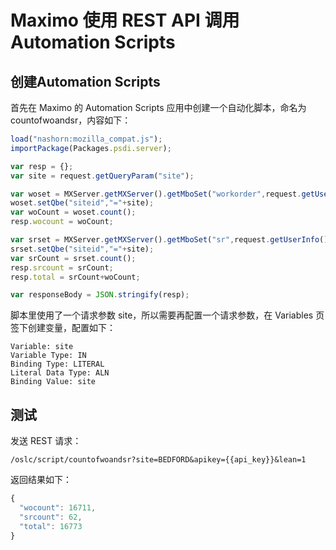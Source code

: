# Maximo 使用 REST API 调用 Automation Scripts

## 创建Automation Scripts

首先在 Maximo 的 Automation Scripts 应用中创建一个自动化脚本，命名为 countofwoandsr，内容如下：

``` javascript
load("nashorn:mozilla_compat.js");
importPackage(Packages.psdi.server);

var resp = {};
var site = request.getQueryParam("site");

var woset = MXServer.getMXServer().getMboSet("workorder",request.getUserInfo());
woset.setQbe("siteid","="+site);
var woCount = woset.count();
resp.wocount = woCount;

var srset = MXServer.getMXServer().getMboSet("sr",request.getUserInfo());
srset.setQbe("siteid","="+site);
var srCount = srset.count();
resp.srcount = srCount;
resp.total = srCount+woCount;

var responseBody = JSON.stringify(resp);
```

脚本里使用了一个请求参数 site，所以需要再配置一个请求参数，在 Variables 页签下创建变量，配置如下：

``` shell
Variable: site
Variable Type: IN
Binding Type: LITERAL
Literal Data Type: ALN
Binding Value: site
```

## 测试

发送 REST 请求：

``` shell
/oslc/script/countofwoandsr?site=BEDFORD&apikey={{api_key}}&lean=1
```

返回结果如下：

``` javascript
{
  "wocount": 16711,
  "srcount": 62,
  "total": 16773
}
```
